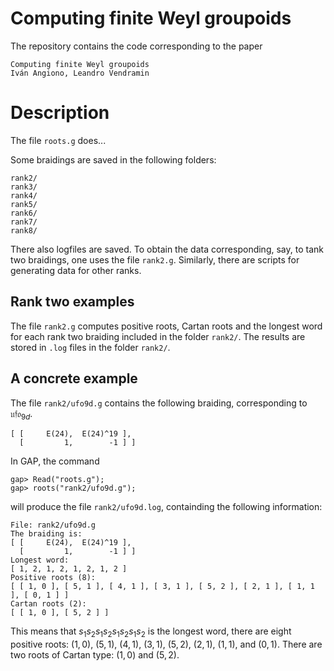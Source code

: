 # Computing finite Weyl groupoids

The repository contains the code corresponding to the paper

```
Computing finite Weyl groupoids  
Iván Angiono, Leandro Vendramin
```

# Description

The file ```roots.g``` does...

Some braidings are saved in the following folders: 
```
rank2/
rank3/
rank4/
rank5/
rank6/
rank7/
rank8/
```
There also logfiles are saved.  To obtain the data corresponding, say, to 
tank two braidings, one uses the file ```rank2.g```. Similarly, 
there are scripts for generating data for other ranks. 

## Rank two examples

The file ```rank2.g``` computes positive roots, Cartan roots and the longest word for each rank two braiding included in the folder ```rank2/```. The results are stored in ```.log``` files in the folder ```rank2/```.    

## A concrete example

The file ```rank2/ufo9d.g``` contains the following braiding, corresponding to $\mathfrak{ufo}_{9d}$. 
```
[ [     E(24),  E(24)^19 ],
  [         1,        -1 ] ]

```
In GAP, the command

```
gap> Read("roots.g");
gap> roots("rank2/ufo9d.g");
```
will produce the file ```rank2/ufo9d.log```, containding the following information: 
```
File: rank2/ufo9d.g
The braiding is:
[ [     E(24),  E(24)^19 ],
  [         1,        -1 ] ]
Longest word:
[ 1, 2, 1, 2, 1, 2, 1, 2 ]
Positive roots (8):
[ [ 1, 0 ], [ 5, 1 ], [ 4, 1 ], [ 3, 1 ], [ 5, 2 ], [ 2, 1 ], [ 1, 1 ], [ 0, 1 ] ]
Cartan roots (2):
[ [ 1, 0 ], [ 5, 2 ] ]
```
This means that $s_1s_2s_1s_2s_1s_2s_1s_2$ is the longest word, 
there are eight positive roots: $(1, 0)$, $(5, 1)$, $(4, 1)$, $(3, 1)$, $(5, 2)$, $(2, 1)$, $(1, 1)$, and $(0, 1)$. There are two roots of Cartan type: $(1,0)$ and $(5,2)$. 

